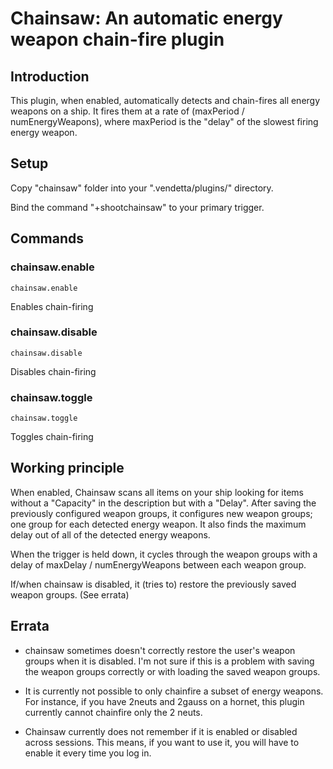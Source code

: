 # Chainsaw: An automatic energy weapon chain-fire plugin

## Introduction

This plugin, when enabled, automatically detects and chain-fires all energy
weapons on a ship. It fires them at a rate of (maxPeriod / numEnergyWeapons),
where maxPeriod is the "delay" of the slowest firing energy weapon. 

## Setup

Copy "chainsaw" folder into your ".vendetta/plugins/" directory. 

Bind the command "+shootchainsaw" to your primary trigger.

## Commands

### chainsaw.enable

    chainsaw.enable

Enables chain-firing

### chainsaw.disable

    chainsaw.disable

Disables chain-firing

### chainsaw.toggle

    chainsaw.toggle

Toggles chain-firing

## Working principle

When enabled, Chainsaw scans all items on your ship looking for items without a
"Capacity" in the description but with a "Delay". After saving the previously
configured weapon groups, it configures new weapon groups; one group for each
detected energy weapon. It also finds the maximum delay out of all of the
detected energy weapons.

When the trigger is held down, it cycles through the weapon groups with a delay of 
maxDelay / numEnergyWeapons between each weapon group.

If/when chainsaw is disabled, it (tries to) restore the previously saved weapon
groups. (See errata)

## Errata

* chainsaw sometimes doesn't correctly restore the user's weapon groups when it
  is disabled. I'm not sure if this is a problem with saving the weapon groups
  correctly or with loading the saved weapon groups.

* It is currently not possible to only chainfire a subset of energy weapons.
  For instance, if you have 2neuts and 2gauss on a hornet, this plugin
  currently cannot chainfire only the 2 neuts.

* Chainsaw currently does not remember if it is enabled or disabled across
  sessions. This means, if you want to use it, you will have to enable it every
  time you log in.
